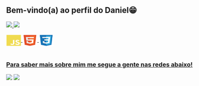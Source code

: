 ## Bem-vindo(a) ao perfil do Daniel😁

 <div>
   <a href="">
   <img height="180em" src="https://github-readme-stats.vercel.app/api?username=DanielG0dz&show_icons=true&theme=tokyonight&include_all_commits=true&count_private=true"/>
   <img height="180em" src="https://github-readme-stats.vercel.app/api/top-langs/?username=DanielG0dz&layout=compact&langs_count=6&theme=tokyonight"/>
</div>
    
<div style="display: inline_block"><br>
  <img align="center" alt="Js" height="30" width="40" src="https://raw.githubusercontent.com/devicons/devicon/master/icons/javascript/javascript-plain.svg">
  <img align="center" alt="HTML" height="30" width="40" src="https://raw.githubusercontent.com/devicons/devicon/master/icons/html5/html5-original.svg">
  <img align="center" alt="CSS" height="30" width="40" src="https://raw.githubusercontent.com/devicons/devicon/master/icons/css3/css3-original.svg">
</div>
 
<br>
 
### Para saber mais sobre mim me segue a gente nas redes abaixo!
 
<div>
  <a href="https://www.instagram.com/danielhrsilva/" target="_blank"><img src="https://img.shields.io/badge/-Instagram-%23E4405F?style=for-the-badge&logo=instagram&logoColor=white" target="_blank"></a>
  <a href = "mailto:daniricorsilva@gmail.com"><img src="https://img.shields.io/badge/-Gmail-%23333?style=for-the-badge&logo=gmail&logoColor=white" target="_blank"></a>
